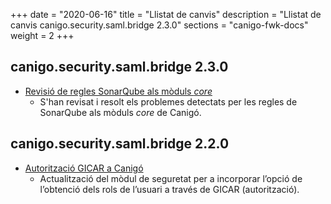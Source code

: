 +++
date        = "2020-06-16"
title       = "Llistat de canvis"
description = "Llistat de canvis canigo.security.saml.bridge 2.3.0"
sections    = "canigo-fwk-docs"
weight		= 2
+++

## canigo.security.saml.bridge 2.3.0

- [Revisió de regles SonarQube als mòduls _core_](/noticies/2020-06-09-Revisio_regles_SonarQube_moduls_core/)
   - S'han revisat i resolt els problemes detectats per les regles de SonarQube als mòduls _core_ de Canigó.

## canigo.security.saml.bridge 2.2.0

- [Autorització GICAR a Canigó](/noticies/2019-10-22-Actualitzacio_modul_Seguretat)
   - Actualització del mòdul de seguretat per a incorporar l’opció de l’obtenció dels rols
   de l’usuari a través de GICAR (autorització).